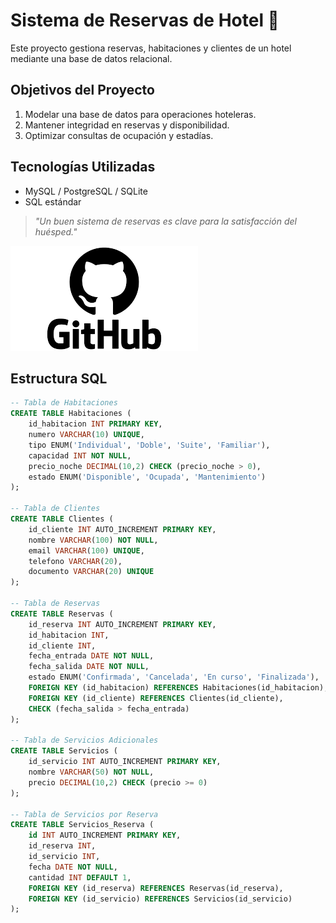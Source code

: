 # Sistema de Reservas de Hotel 🏨  

Este proyecto gestiona reservas, habitaciones y clientes de un hotel mediante una base de datos relacional.  

## Objetivos del Proyecto  
1. Modelar una base de datos para operaciones hoteleras.  
2. Mantener integridad en reservas y disponibilidad.  
3. Optimizar consultas de ocupación y estadías.  

## Tecnologías Utilizadas  
- MySQL / PostgreSQL / SQLite  
- SQL estándar  

> *"Un buen sistema de reservas es clave para la satisfacción del huésped."*  

![Modelo DB para hotel](descarga.png)  

## Estructura SQL  

```sql
-- Tabla de Habitaciones  
CREATE TABLE Habitaciones (  
    id_habitacion INT PRIMARY KEY,  
    numero VARCHAR(10) UNIQUE,  
    tipo ENUM('Individual', 'Doble', 'Suite', 'Familiar'),  
    capacidad INT NOT NULL,  
    precio_noche DECIMAL(10,2) CHECK (precio_noche > 0),  
    estado ENUM('Disponible', 'Ocupada', 'Mantenimiento')  
);  

-- Tabla de Clientes  
CREATE TABLE Clientes (  
    id_cliente INT AUTO_INCREMENT PRIMARY KEY,  
    nombre VARCHAR(100) NOT NULL,  
    email VARCHAR(100) UNIQUE,  
    telefono VARCHAR(20),  
    documento VARCHAR(20) UNIQUE  
);  

-- Tabla de Reservas  
CREATE TABLE Reservas (  
    id_reserva INT AUTO_INCREMENT PRIMARY KEY,  
    id_habitacion INT,  
    id_cliente INT,  
    fecha_entrada DATE NOT NULL,  
    fecha_salida DATE NOT NULL,  
    estado ENUM('Confirmada', 'Cancelada', 'En curso', 'Finalizada'),  
    FOREIGN KEY (id_habitacion) REFERENCES Habitaciones(id_habitacion),  
    FOREIGN KEY (id_cliente) REFERENCES Clientes(id_cliente),  
    CHECK (fecha_salida > fecha_entrada)  
);  

-- Tabla de Servicios Adicionales  
CREATE TABLE Servicios (  
    id_servicio INT AUTO_INCREMENT PRIMARY KEY,  
    nombre VARCHAR(50) NOT NULL,  
    precio DECIMAL(10,2) CHECK (precio >= 0)  
);  

-- Tabla de Servicios por Reserva  
CREATE TABLE Servicios_Reserva (  
    id INT AUTO_INCREMENT PRIMARY KEY,  
    id_reserva INT,  
    id_servicio INT,  
    fecha DATE NOT NULL,  
    cantidad INT DEFAULT 1,  
    FOREIGN KEY (id_reserva) REFERENCES Reservas(id_reserva),  
    FOREIGN KEY (id_servicio) REFERENCES Servicios(id_servicio)  
);  
